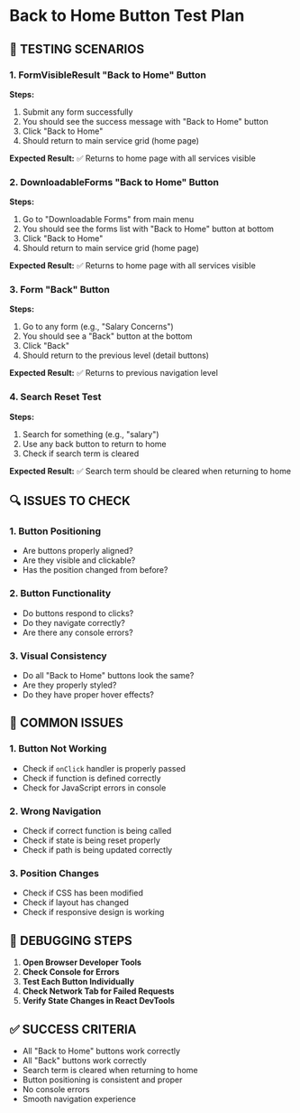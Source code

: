 # Back to Home Button Test Plan

## 🧪 **TESTING SCENARIOS**

### **1. FormVisibleResult "Back to Home" Button**
**Steps:**
1. Submit any form successfully
2. You should see the success message with "Back to Home" button
3. Click "Back to Home"
4. Should return to main service grid (home page)

**Expected Result:** ✅ Returns to home page with all services visible

### **2. DownloadableForms "Back to Home" Button**
**Steps:**
1. Go to "Downloadable Forms" from main menu
2. You should see the forms list with "Back to Home" button at bottom
3. Click "Back to Home"
4. Should return to main service grid (home page)

**Expected Result:** ✅ Returns to home page with all services visible

### **3. Form "Back" Button**
**Steps:**
1. Go to any form (e.g., "Salary Concerns")
2. You should see a "Back" button at the bottom
3. Click "Back"
4. Should return to the previous level (detail buttons)

**Expected Result:** ✅ Returns to previous navigation level

### **4. Search Reset Test**
**Steps:**
1. Search for something (e.g., "salary")
2. Use any back button to return to home
3. Check if search term is cleared

**Expected Result:** ✅ Search term should be cleared when returning to home

## 🔍 **ISSUES TO CHECK**

### **1. Button Positioning**
- Are buttons properly aligned?
- Are they visible and clickable?
- Has the position changed from before?

### **2. Button Functionality**
- Do buttons respond to clicks?
- Do they navigate correctly?
- Are there any console errors?

### **3. Visual Consistency**
- Do all "Back to Home" buttons look the same?
- Are they properly styled?
- Do they have proper hover effects?

## 🚨 **COMMON ISSUES**

### **1. Button Not Working**
- Check if `onClick` handler is properly passed
- Check if function is defined correctly
- Check for JavaScript errors in console

### **2. Wrong Navigation**
- Check if correct function is being called
- Check if state is being reset properly
- Check if path is being updated correctly

### **3. Position Changes**
- Check if CSS has been modified
- Check if layout has changed
- Check if responsive design is working

## 📝 **DEBUGGING STEPS**

1. **Open Browser Developer Tools**
2. **Check Console for Errors**
3. **Test Each Button Individually**
4. **Check Network Tab for Failed Requests**
5. **Verify State Changes in React DevTools**

## ✅ **SUCCESS CRITERIA**

- All "Back to Home" buttons work correctly
- All "Back" buttons work correctly
- Search term is cleared when returning to home
- Button positioning is consistent and proper
- No console errors
- Smooth navigation experience
